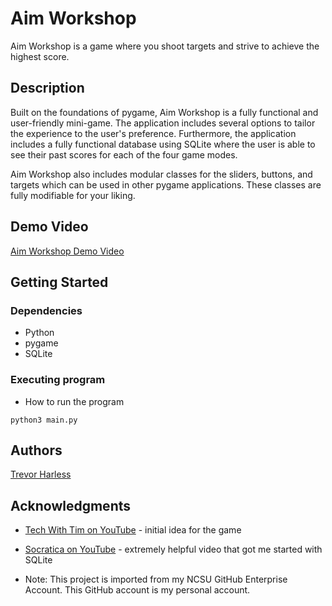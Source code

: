 # Aim Workshop

Aim Workshop is a game where you shoot targets and strive to achieve the highest score.

## Description

Built on the foundations of pygame, Aim Workshop is a fully functional and user-friendly mini-game.
The application includes several options to tailor the experience to the user's preference. 
Furthermore, the application includes a fully functional database using SQLite where the user
is able to see their past scores for each of the four game modes. 

Aim Workshop also includes modular classes for the sliders, buttons, and targets which can be used
in other pygame applications. These classes are fully modifiable for your liking. 

## Demo Video
[Aim Workshop Demo Video](https://youtu.be/OeehY1VkiME)

## Getting Started

### Dependencies

* Python
* pygame
* SQLite

### Executing program

* How to run the program
```
python3 main.py
```

## Authors
[Trevor Harless](https://www.linkedin.com/in/trevorharless/)

## Acknowledgments
* [Tech With Tim on YouTube](https://www.youtube.com/channel/UC4JX40jDee_tINbkjycV4Sg) - initial idea for the game
* [Socratica on YouTube](https://www.youtube.com/watch?v=c8yHTlrs9EA&t=540s) - extremely helpful video that got me started with SQLite

* Note: This project is imported from my NCSU GitHub Enterprise Account. This GitHub account is my personal account. 
